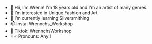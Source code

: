 - 👋 Hii, I’m Wrenn! I'm 18 years old and I'm an artist of many genres.
- 🎨 I’m interested in Unique Fashion and Art
- 💎 I’m currently learning Silversmithing
- 📫 Insta: Wrennchs_Workshop
- 🎵 Tiktok: WrennchsWorkshop 
- ♀️♂️ Pronouns: Any!!
